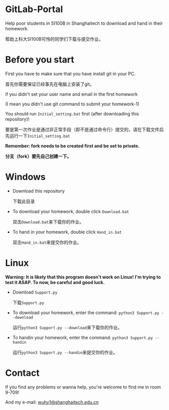 # GitLab-Portal
Help poor students in SI100B in Shanghaitech to download and hand in their homework.

帮助上科大SI100B可怜的同学们下载与提交作业。

# Before you start
First you have to make sure that you have install git in your PC.

首先你需要保证已经事先在电脑上安装了git。

if you didn't set your user name and email in the first homework

(I mean you didn't use git command to submit your homework-1)

You should run `Initial_setting.bat` first (after downloading this repository)!

要是第一次作业是通过非正常手段（即不是通过命令行）提交的，请在下载文件后先运行一下`Initial_setting.bat`

**Remember: fork needs to be created first and be set to private.**

**分支（fork）要先自己创建一下。**

# Windows
* Download this repository

    下载此目录
* To download your homework, double click `Download.bat`

    双击`Download.bat`来下载你的作业。
* To hand in your homework, double click `Hand_in.bat`

    双击`Hand_in.bat`来提交你的作业。

# Linux
**Warning: It is likely that this program doesn't work on Linux! I'm trying to test it ASAP. To now, be careful and good luck.**
* Download `Support.py`

    下载`Support.py`
* To download your homework, enter the command:
`python3 Support.py --download`

    运行`python3 Support.py --download`来下载你的作业。
* To handin your homework, enter the command:
`python3 Support.py --handin`

    运行`python3 Support.py --handin`来提交你的作业。

# Contact
If you find any problems or wanna help, you're welcome to find me in room 9-709!

And my e-mail: wuhy1@shanghaitech.edu.cn
